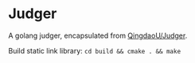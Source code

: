 # Judger

A golang judger, encapsulated from [QingdaoU/Judger](https://github.com/QingdaoU/Judger).

Build static link library: `cd build && cmake . && make`